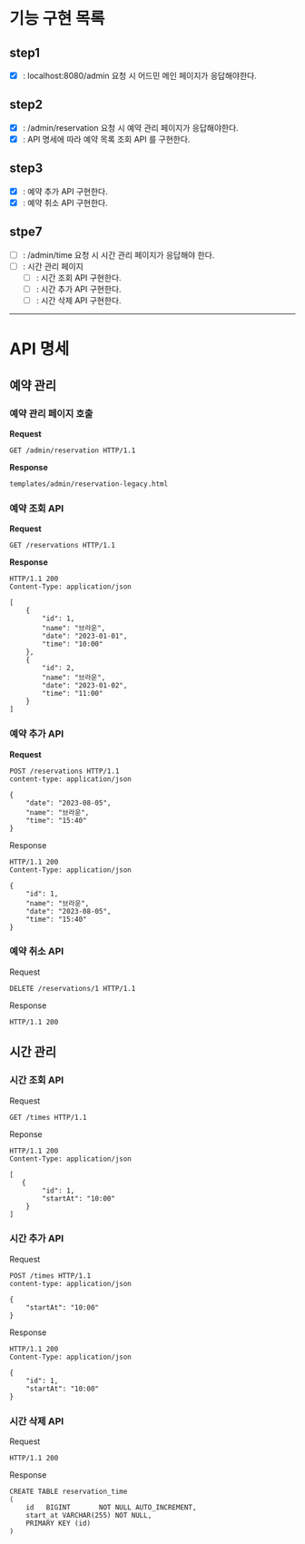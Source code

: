 # 기능 구현 목록

## step1

- [X] : localhost:8080/admin 요청 시 어드민 메인 페이지가 응답해야한다.

## step2

- [X] : /admin/reservation 요청 시 예약 관리 페이지가 응답해야한다.
- [X] : API 명세에 따라 예약 목록 조회 API 를 구현한다.

## step3

- [X] : 예약 추가 API 구현한다.
- [X] : 예약 취소 API 구현한다.

## stpe7

- [ ] : /admin/time 요청 시 시간 관리 페이지가 응답해야 한다.
- [ ] : 시간 관리 페이지
    - [ ] : 시간 조회 API 구현한다.
    - [ ] : 시간 추가 API 구현한다.
    - [ ] : 시간 삭제 API 구현한다.

***

# API 명세

## 예약 관리

### 예약 관리 페이지 호출

**Request<br>**

```http request
GET /admin/reservation HTTP/1.1
```

**Response<br>**

```
templates/admin/reservation-legacy.html
```

### 예약 조회 API

**Request<br>**

```
GET /reservations HTTP/1.1
```

**Response<br>**

```
HTTP/1.1 200
Content-Type: application/json

[
    {
        "id": 1,
        "name": "브라운",
        "date": "2023-01-01",
        "time": "10:00"
    },
    {
        "id": 2,
        "name": "브라운",
        "date": "2023-01-02",
        "time": "11:00"
    }
]
```

### 예약 추가 API

**Request**<br>

```
POST /reservations HTTP/1.1
content-type: application/json

{
    "date": "2023-08-05",
    "name": "브라운",
    "time": "15:40"
}
```

Response<br>

```
HTTP/1.1 200 
Content-Type: application/json

{
    "id": 1,
    "name": "브라운",
    "date": "2023-08-05",
    "time": "15:40"
}
```

### 예약 취소 API

Request<br>

```
DELETE /reservations/1 HTTP/1.1
```

Response<br>

```
HTTP/1.1 200
```

## 시간 관리

### 시간 조회 API

Request<br>

```
GET /times HTTP/1.1
```

Reponse<br>

```
HTTP/1.1 200 
Content-Type: application/json

[
   {
        "id": 1,
        "startAt": "10:00"
    }
]
```

### 시간 추가 API

Request<br>

```
POST /times HTTP/1.1
content-type: application/json

{
    "startAt": "10:00"
}
```

Response<br>

```
HTTP/1.1 200
Content-Type: application/json

{
    "id": 1,
    "startAt": "10:00"
}
```

### 시간 삭제 API

Request<br>

```http request
HTTP/1.1 200
```

Response<br>

```
CREATE TABLE reservation_time
(
    id   BIGINT       NOT NULL AUTO_INCREMENT,
    start_at VARCHAR(255) NOT NULL,
    PRIMARY KEY (id)
)
```
